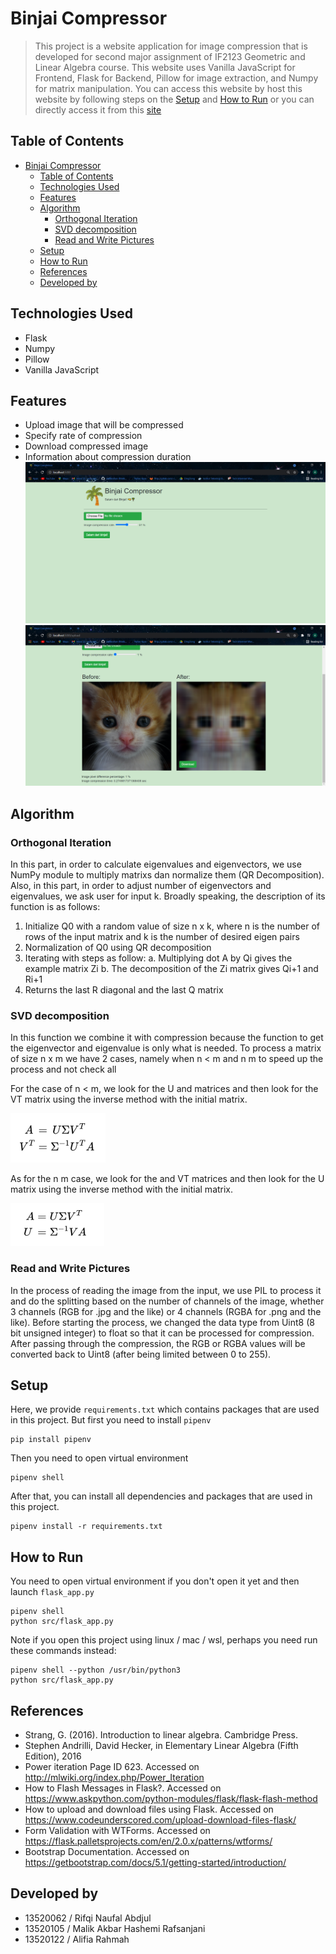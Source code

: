 # Binjai Compressor

> This project is a website application for image compression that is developed for second major assignment of IF2123 Geometric and Linear Algebra course. This website uses Vanilla JavaScript for Frontend, Flask for Backend, Pillow for image extraction, and Numpy for matrix manipulation. You can access this website by host this website by following steps on the [Setup](#setup) and [How to Run](#how-to-run) or you can directly access it from this [site](http://malikrafsan.pythonanywhere.com/)

## Table of Contents

- [Binjai Compressor](#binjai-compressor)
  - [Table of Contents](#table-of-contents)
  - [Technologies Used](#technologies-used)
  - [Features](#features)
  - [Algorithm](#algorithm)
    - [Orthogonal Iteration](#orthogonal-iteration)
    - [SVD decomposition](#svd-decomposition)
    - [Read and Write Pictures](#read-and-write-pictures)
  - [Setup](#setup)
  - [How to Run](#how-to-run)
  - [References](#references)
  - [Developed by](#developed-by)

## Technologies Used

- Flask
- Numpy
- Pillow
- Vanilla JavaScript

## Features

- Upload image that will be compressed
- Specify rate of compression
- Download compressed image
- Information about compression duration
![Layout Website Application](src/static/assets/layout-web.png)
![Layout Website Application with Original and Compressed Images](src/static/assets/layout-web-with-images.png)

## Algorithm
### Orthogonal Iteration
In this part, in order to calculate eigenvalues and eigenvectors, we use NumPy module to multiply matrixs dan normalize them (QR Decomposition). Also, in this part, in order to adjust number of eigenvectors and eigenvalues, we ask user for input k. Broadly speaking, the description of its function is as follows:
  1. Initialize Q0 with a random value of size n x k, where n is the number of rows of the input matrix and k is the number of desired eigen pairs 
  2. Normalization of Q0 using QR decomposition
  3. Iterating with steps as follow:
    a. Multiplying dot A by Qi gives the example matrix Zi
    b. The decomposition of the Zi matrix gives Qi+1 and Ri+1
  4. Returns the last R diagonal and the last Q matrix

### SVD decomposition
In this function we combine it with compression because the function to get the eigenvector and eigenvalue is only what is needed. To process a matrix of size n x m we have 2 cases, namely when n < m and n m to speed up the process and not check all

For the case of n < m, we look for the U and matrices and then look for the VT matrix using the inverse method with the initial matrix.

![img1](src/static/assets/img1.png)

As for the n m case, we look for the and VT matrices and then look for the U matrix using the inverse method with the initial matrix.

![img2](src/static/assets/img2.png)

### Read and Write Pictures
In the process of reading the image from the input, we use PIL to process it and do the splitting based on the number of channels of the image, whether 3 channels (RGB for .jpg and the like) or 4 channels (RGBA for .png and the like). Before starting the process, we changed the data type from Uint8 (8 bit unsigned integer) to float so that it can be processed for compression. After passing through the compression, the RGB or RGBA values ​​will be converted back to Uint8 (after being limited between 0 to 255).

## Setup

Here, we provide `requirements.txt` which contains packages that are used in this project. But first you need to install `pipenv`

```
pip install pipenv
```

Then you need to open virtual environment

```
pipenv shell
```

After that, you can install all dependencies and packages that are used in this project.

```
pipenv install -r requirements.txt
```

## How to Run

You need to open virtual environment if you don't open it yet and then launch `flask_app.py`

```
pipenv shell
python src/flask_app.py
```

Note if you open this project using linux / mac / wsl, perhaps you need run these commands instead:

```
pipenv shell --python /usr/bin/python3
python src/flask_app.py
```

## References
- Strang, G. (2016).  Introduction to linear algebra. Cambridge Press. 
- Stephen Andrilli, David Hecker, in Elementary Linear Algebra (Fifth Edition), 2016
- Power iteration Page ID 623.  Accessed on http://mlwiki.org/index.php/Power_Iteration
- How to Flash Messages in Flask?. Accessed on https://www.askpython.com/python-modules/flask/flask-flash-method
- How to upload and download files using Flask. Accessed on https://www.codeunderscored.com/upload-download-files-flask/
- Form Validation with WTForms. Accessed on https://flask.palletsprojects.com/en/2.0.x/patterns/wtforms/
- Bootstrap Documentation. Accessed on
https://getbootstrap.com/docs/5.1/getting-started/introduction/

## Developed by

- 13520062 / Rifqi Naufal Abdjul
- 13520105 / Malik Akbar Hashemi Rafsanjani
- 13520122 / Alifia Rahmah
